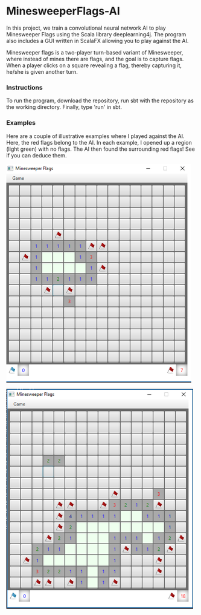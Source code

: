 # MinesweeperFlags-AI

In this project, we train a convolutional neural network AI to play Minesweeper Flags using the Scala library deeplearning4j. The program also includes a GUI written in ScalaFX allowing you to play against the AI.

Minesweeper flags is a two-player turn-based variant of Minesweeper, where instead of mines there are flags, and the goal is to capture flags. When a player clicks on a square revealing a flag, thereby capturing it, he/she is given another turn.

### Instructions
To run the program, download the repository, run sbt with the repository as the working directory. Finally, type 'run' in sbt.

### Examples
Here are a couple of illustrative examples where I played against the AI. Here, the red flags belong to the AI. In each example, I opened up a region (light green) with no flags. The AI then found the surrounding red flags! See if you can deduce them.


![Alt text](minesweeper2.png?raw=true)



![Alt text](minesweeper1.png?raw=true)

